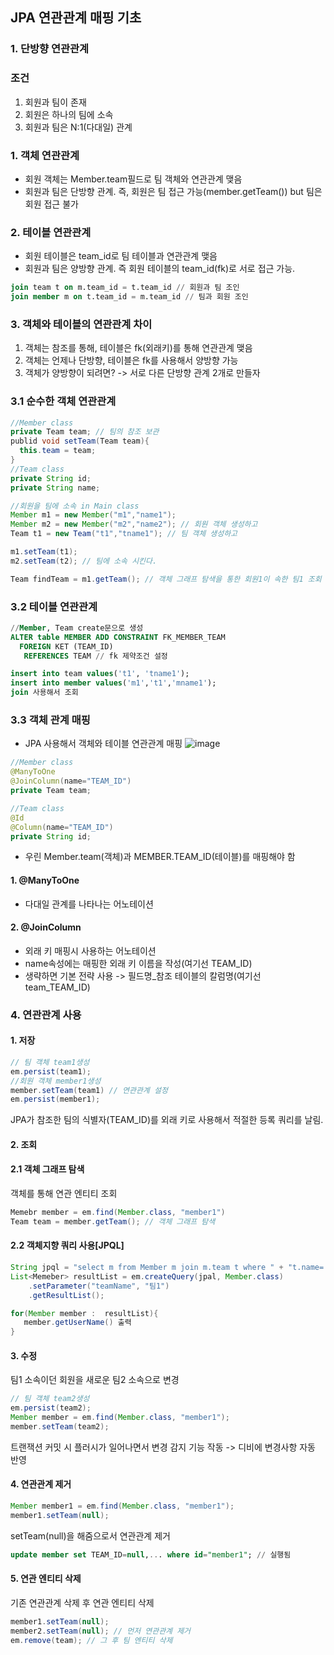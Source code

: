 ## JPA 연관관계 매핑 기초
### 1. 단방향 연관관계
### 조건
1. 회원과 팀이 존재
2. 회원은 하나의 팀에 소속
3. 회원과 팀은 N:1(다대일) 관계
### 1. 객체 연관관계
* 회원 객체는 Member.team필드로 팀 객체와 연관관계 맺음
* 회원과 팀은 단방향 관계. 즉, 회원은 팀 접근 가능(member.getTeam()) but 팀은 회원 접근 불가
### 2. 테이블 연관관계
* 회원 테이블은 team_id로 팀 테이블과 연관관계 맺음
* 회원과 팀은 양방향 관계. 즉 회원 테이블의 team_id(fk)로 서로 접근 가능.
```sql
join team t on m.team_id = t.team_id // 회원과 팀 조인
join member m on t.team_id = m.team_id // 팀과 회원 조인
```
### 3. 객체와 테이블의 연관관계 차이
1. 객체는 참조를 통해, 테이블은 fk(외래키)를 통해 연관관계 맺음
2. 객체는 언제나 단방향, 테이블은 fk를 사용해서 양방향 가능
3. 객체가 양방향이 되려면? -> 서로 다른 단방향 관계 2개로 만들자
### 3.1 순수한 객체 연관관계
```java
//Member class
private Team team; // 팀의 참조 보관
publid void setTeam(Team team){
  this.team = team;
}
//Team class
private String id;
private String name;
```
```java 
//회원을 팀에 소속 in Main class
Member m1 = new Member("m1","name1");
Member m2 = new Member("m2","name2"); // 회원 객체 생성하고
Team t1 = new Team("t1","tname1"); // 팀 객체 생성하고

m1.setTeam(t1);
m2.setTeam(t2); // 팀에 소속 시킨다.

Team findTeam = m1.getTeam(); // 객체 그래프 탐색을 통한 회원1이 속한 팀1 조회
```
### 3.2 테이블 연관관계
```sql
//Member, Team create문으로 생성
ALTER table MEMBER ADD CONSTRAINT FK_MEMBER_TEAM
  FOREIGN KET (TEAM_ID)
   REFERENCES TEAM // fk 제약조건 설정
```
```sql
insert into team values('t1', 'tname1');
insert into member values('m1','t1','mname1');
join 사용해서 조회
```
### 3.3 객체 관계 매핑
* JPA 사용해서 객체와 테이블 연관관계 매핑
![image](https://user-images.githubusercontent.com/68958749/170611172-7e48788c-d1be-4797-bb49-5a67e10b3437.png)

```java
//Member class
@ManyToOne
@JoinColumn(name="TEAM_ID")
private Team team;
```
```java
//Team class
@Id
@Column(name="TEAM_ID")
private String id;
```
* 우린 Member.team(객체)과  MEMBER.TEAM_ID(테이블)를 매핑해야 함
#### 1. @ManyToOne
* 다대일 관계를 나타나는 어노테이션
#### 2. @JoinColumn
* 외래 키 매핑시 사용하는 어노테이션
* name속성에는 매핑한 외래 키 이름을 작성(여기선 TEAM_ID)
* 생략하면 기본 전략 사용 -> 필드명_참조 테이블의 칼럼명(여기선 team_TEAM_ID)
### 4. 연관관계 사용
#### 1. 저장
```java
// 팀 객체 team1생성
em.persist(team1);
//회원 객체 member1생성
member.setTeam(team1) // 연관관계 설정
em.persist(member1); 
```
JPA가 참조한 팀의 식별자(TEAM_ID)를 외래 키로 사용해서 적절한 등록 쿼리를 날림.

#### 2. 조회
#### 2.1 객체 그래프 탐색
객체를 통해 연관 엔티티 조회
```java
Memebr member = em.find(Member.class, "member1")
Team team = member.getTeam(); // 객체 그래프 탐색
```
#### 2.2 객체지향 쿼리 사용[JPQL]
```java
String jpql = "select m from Member m join m.team t where " + "t.name= :teamName"; // 회원과 팀 조인. t.name이 검색조건!
List<Memeber> resultList = em.createQuery(jpal, Member.class)
    .setParameter("teamName", "팀1")
    .getResultList();

for(Member member :  resultList){
   member.getUserName() 출력
}
```
#### 3. 수정
팀1 소속이던 회원을 새로운 팀2 소속으로 변경
```java
// 팀 객체 team2생성
em.persist(team2);
Member member = em.find(Member.class, "member1");
member.setTeam(team2);
```
트랜잭션 커밋 시 플러시가 일어나면서 변경 감지 기능 작동 -> 디비에 변경사항 자동 반영
#### 4. 연관관계 제거
```java
Member member1 = em.find(Member.class, "member1");
member1.setTeam(null);
```
setTeam(null)을 해줌으로서 연관관계 제거
```sql
update member set TEAM_ID=null,... where id="member1"; // 실행됨
```
#### 5. 연관 엔티티 삭제
기존 연관관계 삭제 후 연관 엔티티 삭제
```java
member1.setTeam(null);
member2.setTeam(null); // 먼저 연관관계 제거
em.remove(team); // 그 후 팀 엔티티 삭제
```
